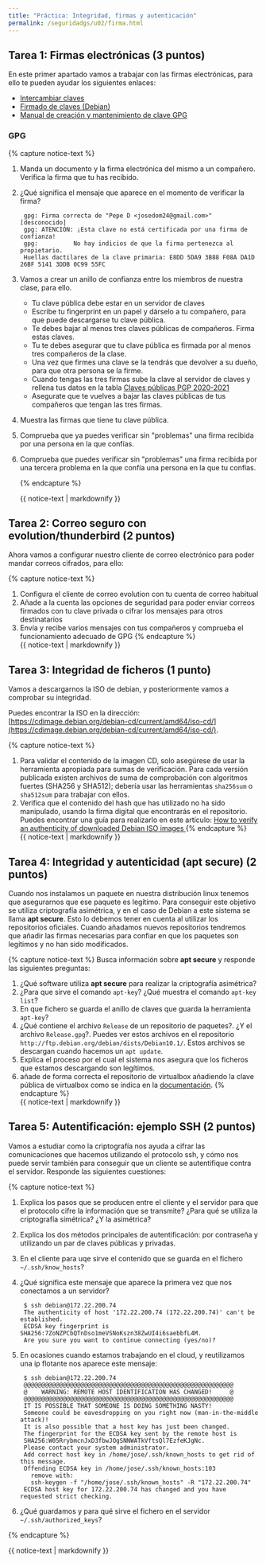 ```yaml
---
title: "Práctica: Integridad, firmas y autenticación"
permalink: /seguridadgs/u02/firma.html
---
```



## Tarea 1: Firmas electrónicas (3 puntos)

En este primer apartado vamos a trabajar con las firmas electrónicas, para ello te pueden ayudar los siguientes enlaces:

* [Intercambiar claves](https://www.gnupg.org/gph/es/manual/x75.html)
* [Firmado de claves (Debian)](https://www.debian.org/events/keysigning.es.html)
* [Manual de creación y mantenimiento de clave GPG](https://www.infotics.es/articulo/manual-de-creaci%C3%B3n-y-mantenimiento-de-clave-gpg/)

### GPG

{% capture notice-text %}

1. Manda un documento y la firma electrónica del mismo a un compañero. Verifica la firma que tu has recibido.
2. ¿Qué significa el mensaje que aparece en el momento de verificar la firma?

        gpg: Firma correcta de "Pepe D <josedom24@gmail.com>" [desconocido]
        gpg: ATENCIÓN: ¡Esta clave no está certificada por una firma de confianza!
        gpg:          No hay indicios de que la firma pertenezca al propietario.
        Huellas dactilares de la clave primaria: E8DD 5DA9 3B88 F08A DA1D  26BF 5141 3DDB 0C99 55FC

3. Vamos a crear un anillo de confianza entre los miembros de nuestra clase, para ello.

    * Tu clave pública debe estar en un servidor de claves
    * Escribe tu fingerprint en un papel y dárselo a tu compañero, para que puede descargarse tu clave pública.
    * Te debes bajar al menos tres claves públicas de compañeros. Firma estas claves.
    * Tu te debes asegurar que tu clave pública es firmada por al menos tres compañeros de la clase.
    * Una vez que firmes una clave se la tendrás que devolver a su dueño, para que otra persona se la firme.
    * Cuando tengas las tres firmas sube la clave al servidor de claves y rellena tus datos en la tabla [Claves públicas PGP 2020-2021](https://dit.gonzalonazareno.org/redmine/projects/asir2/wiki/Claves_p%C3%BAblicas_PGP_2020-2021)
    * Asegurate que te vuelves a bajar las claves públicas de tus compañeros que tengan las tres firmas.

4. Muestra las firmas que tiene tu clave pública.
5. Comprueba que ya puedes verificar sin "problemas" una firma recibida por una persona en la que confías.
6. Comprueba que puedes verificar sin "problemas" una firma recibida por una tercera problema en la que confía una persona en la que tu confías.
        
    {% endcapture %}<div class="notice--info">{{ notice-text | markdownify }}</div>


## Tarea 2: Correo seguro con evolution/thunderbird (2 puntos)

Ahora vamos a configurar nuestro cliente de correo electrónico para poder mandar correos cifrados, para ello:

{% capture notice-text %}
1. Configura el cliente de correo evolution con tu cuenta de correo habitual
2. Añade a la cuenta las opciones de seguridad para poder enviar correos firmados con tu clave privada o cifrar los mensajes para otros destinatarios
3. Envía y recibe varios mensajes con tus compañeros y comprueba el funcionamiento adecuado de GPG
{% endcapture %}<div class="notice--info">{{ notice-text | markdownify }}</div>


## Tarea 3: Integridad de ficheros (1 punto)

Vamos a descargarnos la ISO de debian, y posteriormente vamos a comprobar su integridad.

Puedes encontrar la ISO en la dirección: [https://cdimage.debian.org/debian-cd/current/amd64/iso-cd/](https://cdimage.debian.org/debian-cd/current/amd64/iso-cd/).

{% capture notice-text %}
1. Para validar el contenido de la imagen CD, solo asegúrese de usar la herramienta apropiada para sumas de verificación. Para cada versión publicada existen archivos de suma de comprobación con algoritmos fuertes (SHA256 y SHA512); debería usar las herramientas `sha256sum` o `sha512sum` para trabajar con ellos. 
2. Verifica que el contenido del hash que has utilizado no ha sido manipulado, usando la firma digital que encontrarás en el repositorio. Puedes encontrar una guía para realizarlo en este artículo: [How to verify an authenticity of downloaded Debian ISO images ](https://linuxconfig.org/how-to-verify-an-authenticity-of-downloaded-debian-iso-images)
{% endcapture %}<div class="notice--info">{{ notice-text | markdownify }}</div>


## Tarea 4: Integridad y autenticidad (apt secure) (2 puntos)

Cuando nos instalamos un paquete en nuestra distribución linux tenemos que asegurarnos que ese paquete es legítimo. Para conseguir este objetivo se utiliza criptografía asimétrica, y en el caso de Debian a este sistema se llama **apt secure**. Esto lo debemos tener en cuenta al utilizar los repositorios oficiales. Cuando añadamos nuevos repositorios tendremos que añadir las firmas necesarias para confiar en que los paquetes son legítimos y no han sido modificados.

{% capture notice-text %}
Busca información sobre **apt secure** y responde las siguientes preguntas:

1. ¿Qué software utiliza **apt secure** para realizar la criptografía asimétrica?
2. ¿Para que sirve el comando `apt-key`? ¿Qué muestra el comando `apt-key list`?
3. En que fichero se guarda el anillo de claves que guarda la herramienta `apt-key`?
4. ¿Qué contiene el archivo `Release` de un repositorio de paquetes?. ¿Y el archivo `Release.gpg`?. Puedes ver estos archivos en el repositorio `http://ftp.debian.org/debian/dists/Debian10.1/`. Estos archivos se descargan cuando hacemos un `apt update`.
5. Explica el proceso por el cual el sistema nos asegura que los ficheros que estamos descargando son legítimos.
6. añade de forma correcta el repositorio de virtualbox añadiendo la clave pública de virtualbox como se indica en la [documentación](https://www.virtualbox.org/wiki/Linux_Downloads).
{% endcapture %}<div class="notice--info">{{ notice-text | markdownify }}</div>

## Tarea 5: Autentificación: ejemplo SSH (2 puntos)

Vamos a estudiar como la criptografía nos ayuda a cifrar las comunicaciones que hacemos utilizando el protocolo ssh, y cómo nos puede servir también para conseguir que un cliente se autentifique contra el servidor. Responde las siguientes cuestiones:

{% capture notice-text %}
1. Explica los pasos que se producen entre el cliente y el servidor para que el protocolo cifre la información que se transmite? ¿Para qué se utiliza la criptografía simétrica? ¿Y la asimétrica?
2. Explica los dos métodos principales de autentificación: por contraseña y utilizando un par de claves públicas y privadas.
3. En el cliente para uqe sirve el contenido que se guarda en el fichero `~/.ssh/know_hosts`?
4. ¿Qué significa este mensaje que aparece la primera vez que nos conectamos a un servidor?

        $ ssh debian@172.22.200.74
        The authenticity of host '172.22.200.74 (172.22.200.74)' can't be established.
        ECDSA key fingerprint is SHA256:7ZoNZPCbQTnDso1meVSNoKszn38ZwUI4i6saebbfL4M.
        Are you sure you want to continue connecting (yes/no)? 

5. En ocasiones cuando estamos trabajando en el cloud, y reutilizamos una ip flotante nos aparece este mensaje:

        $ ssh debian@172.22.200.74
        @@@@@@@@@@@@@@@@@@@@@@@@@@@@@@@@@@@@@@@@@@@@@@@@@@@@@@@@@@@
        @    WARNING: REMOTE HOST IDENTIFICATION HAS CHANGED!     @
        @@@@@@@@@@@@@@@@@@@@@@@@@@@@@@@@@@@@@@@@@@@@@@@@@@@@@@@@@@@
        IT IS POSSIBLE THAT SOMEONE IS DOING SOMETHING NASTY!
        Someone could be eavesdropping on you right now (man-in-the-middle attack)!
        It is also possible that a host key has just been changed.
        The fingerprint for the ECDSA key sent by the remote host is
        SHA256:W05RrybmcnJxD3fbwJOgSNNWATkVftsQl7EzfeKJgNc.
        Please contact your system administrator.
        Add correct host key in /home/jose/.ssh/known_hosts to get rid of this message.
        Offending ECDSA key in /home/jose/.ssh/known_hosts:103
          remove with:
          ssh-keygen -f "/home/jose/.ssh/known_hosts" -R "172.22.200.74"
        ECDSA host key for 172.22.200.74 has changed and you have requested strict checking.

6. ¿Qué guardamos y para qué sirve el fichero en el servidor `~/.ssh/authorized_keys`?

{% endcapture %}<div class="notice--info">{{ notice-text | markdownify }}</div>
